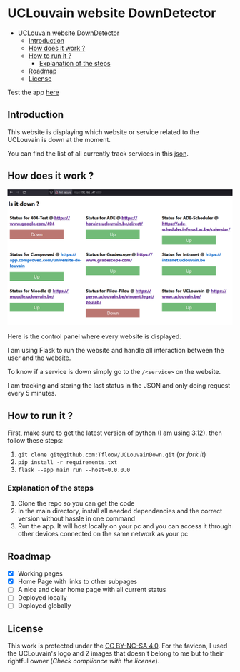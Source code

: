 # UCLouvain website DownDetector

- [UCLouvain website DownDetector](#uclouvain-website-downdetector)
  - [Introduction](#introduction)
  - [How does it work ?](#how-does-it-work-)
  - [How to run it ?](#how-to-run-it-)
    - [Explanation of the steps](#explanation-of-the-steps)
  - [Roadmap](#roadmap)
  - [License](#license)

Test the app [here](https://uclouvaindown-ed3979a045e6.herokuapp.com/)

## Introduction

This website is displaying which website or service related to the UCLouvain is down at the moment.

You can find the list of all currently track services in this [json](services.json).

## How does it work ?

![Homepage](image.png)

Here is the control panel where every website is displayed.

I am using Flask to run the website and handle all interaction between the user and the website.

To know if a service is down simply go to the `/<service>` on the website.

I am tracking and storing the last status in the JSON and only doing request every 5 minutes.

## How to run it ?

First, make sure to get the latest version of python (I am using 3.12). then follow these steps:

1. `git clone git@github.com:Tfloow/UCLouvainDown.git` (*or fork it*)
2. `pip install -r requirements.txt`
3. `flask --app main run --host=0.0.0.0`

### Explanation of the steps

1. Clone the repo so you can get the code
2. In the main directory, install all needed dependencies and the correct version without hassle in one command
3. Run the app. It will host locally on your pc and you can access it through other devices connected on the same network as your pc

## Roadmap

- [x] Working pages
- [x] Home Page with links to other subpages
- [ ] A nice and clear home page with all current status
- [ ] Deployed locally
- [ ] Deployed globally 

## License

This work is protected under the [CC BY-NC-SA 4.0](https://creativecommons.org/licenses/by-nc-sa/4.0/). For the favicon, I used the UCLouvain's logo and 2 images that doesn't belong to me but to their rightful owner (*Check compliance with the license*).